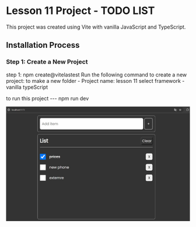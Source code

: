 
# Lesson 11 Project - TODO LIST

This project was created using Vite with vanilla JavaScript and TypeScript.

## Installation Process

### Step 1: Create a New Project
step 1: npm create@vitelastest
Run the following command to create a new project:
to make a new folder - Project name: lesson 11
select framework - vanilla
typeScript



to run this project --- npm run dev



![Example Image](images.JPG)
<!-- ![Project Screenshot](images/project-screenshot.png) -->
